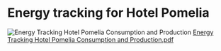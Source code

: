 # Energy tracking for Hotel Pomelia
![Energy Tracking Hotel Pomelia Consumption and Production](https://user-images.githubusercontent.com/102287927/214831505-432e0948-c00f-4124-853d-9f9f19f70484.gif)
[Energy Tracking Hotel Pomelia Consumption and Production.pdf](https://github.com/Cryptopini/Energy-tracking-for-Hotel-Pomelia/files/10509038/Energy.Tracking.Hotel.Pomelia.Consumption.and.Production.pdf)
